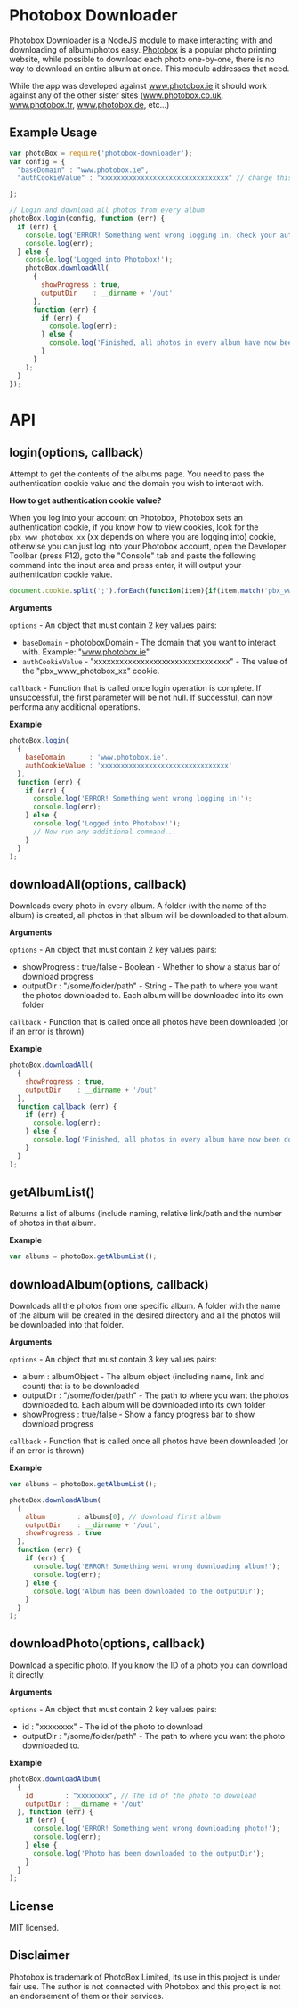 Photobox Downloader
===================

Photobox Downloader is a NodeJS module to make interacting with and downloading of album/photos easy.
[Photobox](http://www.photobox.ie) is a popular photo printing website, while possible to download each photo
one-by-one, there is no way to download an entire album at once. This module addresses that need.

While the app was developed against www.photobox.ie it should work against any of the other sister sites
(www.photobox.co.uk, www.photobox.fr, www.photobox.de, etc...)

Example Usage
----

```javascript
var photoBox = require('photobox-downloader');
var config = {
  "baseDomain" : "www.photobox.ie",
  "authCookieValue" : "xxxxxxxxxxxxxxxxxxxxxxxxxxxxxxxx" // change this value to your own authentication cookie value

};

// Login and download all photos from every album
photoBox.login(config, function (err) {
  if (err) {
    console.log('ERROR! Something went wrong logging in, check your authCookieValue!');
    console.log(err);
  } else {
    console.log('Logged into Photobox!');
    photoBox.downloadAll(
      {
        showProgress : true,
        outputDir    : __dirname + '/out'
      },
      function (err) {
        if (err) {
          console.log(err);
        } else {
          console.log('Finished, all photos in every album have now been downloaded (that was easy!)');
        }
      }
    );
  }
});

```

API
====

login(options, callback)
---

Attempt to get the contents of the albums page. You need to pass the authentication cookie value and the domain you
wish to interact with.

**How to get authentication cookie value?**

When you log into your account on Photobox, Photobox sets an authentication cookie, if you know how to view cookies,
look for the `pbx_www_photobox_xx` (xx depends on where you are logging into) cookie, otherwise you can just log into
your Photobox account, open the Developer Toolbar (press F12), goto the "Console" tab and paste the following command
into the input area and press enter, it will output your authentication cookie value.

```javascript
document.cookie.split(';').forEach(function(item){if(item.match('pbx_www_photobox')!==null){console.log('Auth cookie:',item.split('=')[1])}});
```

__Arguments__

`options` - An object that must contain 2 key values pairs:
 - `baseDomain` - photoboxDomain - The domain that you want to interact with. Example: "www.photobox.ie".
 - `authCookieValue` - "xxxxxxxxxxxxxxxxxxxxxxxxxxxxxxxx" - The value of the "pbx_www_photobox_xx" cookie.

`callback` - Function that is called once login operation is complete. If unsuccessful, the first parameter will be
not null. If successful, can now performa any additional operations.

__Example__

```javascript
photoBox.login(
  {
    baseDomain      : 'www.photobox.ie',
    authCookieValue : 'xxxxxxxxxxxxxxxxxxxxxxxxxxxxxxxx'
  },
  function (err) {
    if (err) {
      console.log('ERROR! Something went wrong logging in!');
      console.log(err);
    } else {
      console.log('Logged into Photobox!');
      // Now run any additional command...
    }
  }
);
```

downloadAll(options, callback)
---

Downloads every photo in every album. A folder (with the name of the album) is created, all photos in that album will
be downloaded to that album.

__Arguments__

`options` - An object that must contain 2 key values pairs:
 - showProgress : true/false - Boolean -  Whether to show a status bar of download progress
 - outputDir : "/some/folder/path" - String - The path to where you want the photos downloaded to. Each album will be
 downloaded into its own folder

`callback` - Function that is called once all photos have been downloaded (or if an error is thrown)

__Example__

```javascript
photoBox.downloadAll(
  {
    showProgress : true,
    outputDir    : __dirname + '/out'
  },
  function callback (err) {
    if (err) {
      console.log(err);
    } else {
      console.log('Finished, all photos in every album have now been downloaded (that was easy!)');
    }
  }
);
```

getAlbumList()
---

Returns a list of albums (include naming, relative link/path and the number of photos in that album.

__Example__

```javascript
var albums = photoBox.getAlbumList();
```

downloadAlbum(options, callback)
---

Downloads all the photos from one specific album. A folder with the name of the album will be created in the desired
directory and all the photos will be downloaded into that folder.

__Arguments__

`options` - An object that must contain 3 key values pairs:
 - album : albumObject - The album object (including name, link and count) that is to be downloaded
 - outputDir : "/some/folder/path" - The path to where you want the photos downloaded to. Each album will be downloaded
 into its own folder
 - showProgress : true/false - Show a fancy progress bar to show download progress

`callback` - Function that is called once all photos have been downloaded (or if an error is thrown)

__Example__

```javascript
var albums = photoBox.getAlbumList();

photoBox.downloadAlbum(
  {
    album        : albums[0], // download first album
    outputDir    : __dirname + '/out',
    showProgress : true
  },
  function (err) {
    if (err) {
      console.log('ERROR! Something went wrong downloading album!');
      console.log(err);
    } else {
      console.log('Album has been downloaded to the outputDir');
    }
  }
);

```

downloadPhoto(options, callback)
---

Download a specific photo. If you know the ID of a photo you can download it directly.

__Arguments__

`options` - An object that must contain 2 key values pairs:
 - id : "xxxxxxxx" - The id of the photo to download
 - outputDir : "/some/folder/path" - The path to where you want the photo downloaded to.

__Example__

```javascript
photoBox.downloadAlbum(
  {
    id        : "xxxxxxxx", // The id of the photo to download
    outputDir : __dirname + '/out'
  }, function (err) {
    if (err) {
      console.log('ERROR! Something went wrong downloading photo!');
      console.log(err);
    } else {
      console.log('Photo has been downloaded to the outputDir');
    }
  }
);
```


License
----

MIT licensed.

Disclaimer
----
Photobox is trademark of PhotoBox Limited, its use in this project is under fair use. The author is not connected with
Photobox and this project is not an endorsement of them or their services.
